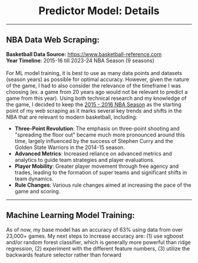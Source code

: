 <div align="center">

# Predictor Model: Details
  
</div>

***
## NBA Data Web Scraping:
**Basketball Data Source:** https://www.basketball-reference.com <br>
**Year Timeline**: 2015-16 till 2023-24 NBA Season (9 seasons) <br> <br>
For ML model training, it is best to use as many data points and datasets (season years) as possible for optimal accuracy. 
However, given the nature of the game, I had to also consider the relevance of the timeframe I was choosing (ex. a game from 20 years ago would not be relevant to predict a game from this year).
Using both technical research and my knowledge of the game, I decided to keep the [2015 - 2016 NBA Season](https://www.nba.com/news/history-season-review-2015-16) as the starting point of my web scraping as it marks several key trends and shifts in the NBA that are relevant to modern basketball, including:

- **Three-Point Revolution**: The emphasis on three-point shooting and "spreading the floor out" became much more pronounced around this time, largely influenced by the success of Stephen Curry and the Golden State Warriors in the 2014-15 season.
- **Advanced Metrics**: Increased reliance on advanced metrics and analytics to guide team strategies and player evaluations.
- **Player Mobility**: Greater player movement through free agency and trades, leading to the formation of super teams and significant shifts in team dynamics.
- **Rule Changes**: Various rule changes aimed at increasing the pace of the game and scoring.

***
## Machine Learning Model Training:

As of now, my base model has an accuracy of 63% using data from over 23,000+ games. My next steps to increase accuracy are: (1) use xgboost and/or random forest classifier, which is generally more powerful than ridge regression, (2) experiment with the different feature numbers, (3) utilize the backwards feature selector rather than forward
